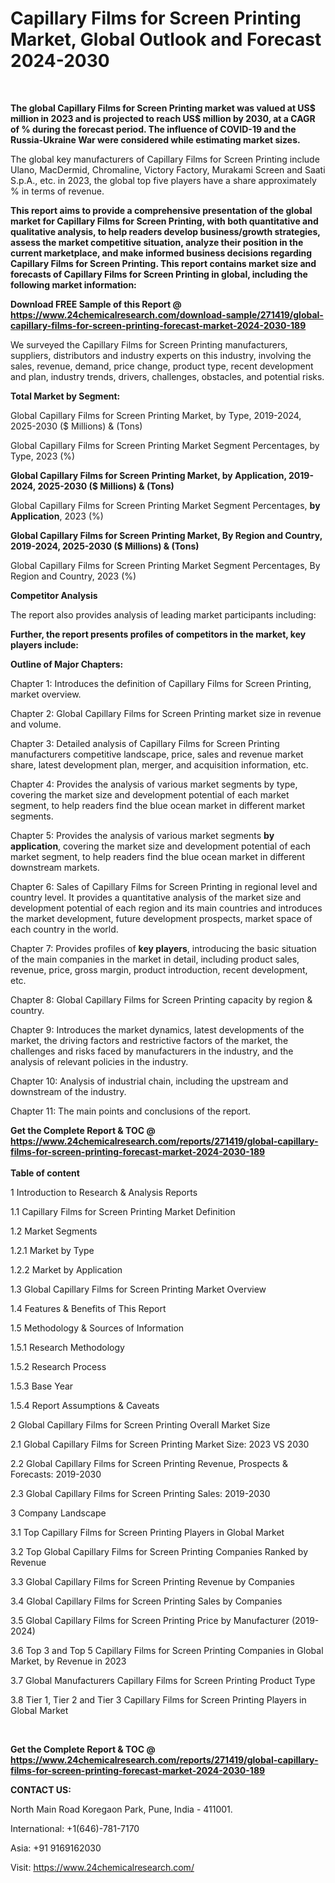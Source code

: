 <h1>Capillary Films for Screen Printing Market, Global Outlook and Forecast 2024-2030</h1><br/><p><strong>The global Capillary Films for Screen Printing market was valued at US$ million in 2023 and is projected to reach US$ million by 2030, at a <strong>CAGR</strong> of % during the forecast period. The influence of COVID-19 and the Russia-Ukraine War were considered while estimating market sizes.</strong></p><p>The global key manufacturers of Capillary Films for Screen Printing include Ulano, MacDermid, Chromaline, Victory Factory, Murakami Screen and Saati S.p.A., etc. in 2023, the global top five players have a share approximately % in terms of revenue.</p><p><strong>This report aims to provide a comprehensive presentation of the global market for Capillary Films for Screen Printing, with both quantitative and qualitative analysis, to help readers develop business/growth strategies, assess the market competitive situation, analyze their position in the current marketplace, and make informed business decisions regarding Capillary Films for Screen Printing. This report contains market size and forecasts of Capillary Films for Screen Printing in global, including the following market information:</strong></p><div><b>Download FREE Sample of this Report @ <a href="https://www.24chemicalresearch.com/download-sample/271419/global-capillary-films-for-screen-printing-forecast-market-2024-2030-189">https://www.24chemicalresearch.com/download-sample/271419/global-capillary-films-for-screen-printing-forecast-market-2024-2030-189</a></b></div><p>We surveyed the Capillary Films for Screen Printing manufacturers, suppliers, distributors and industry experts on this industry, involving the sales, revenue, demand, price change, product type, recent development and plan, industry trends, drivers, challenges, obstacles, and potential risks.</p><p><strong>Total Market by Segment:</strong></p><p>Global Capillary Films for Screen Printing Market, by Type, 2019-2024, 2025-2030 ($ Millions) & (Tons)</p><p>Global Capillary Films for Screen Printing Market Segment Percentages, by Type, 2023 (%)</p><p><strong>Global Capillary Films for Screen Printing Market, <strong>by Application</strong>, 2019-2024, 2025-2030 ($ Millions) & (Tons)</strong></p><p>Global Capillary Films for Screen Printing Market Segment Percentages, <strong>by Application</strong>, 2023 (%)</p><p><strong>Global Capillary Films for Screen Printing Market, By Region and Country, 2019-2024, 2025-2030 ($ Millions) & (Tons)</strong></p><p>Global Capillary Films for Screen Printing Market Segment Percentages, By Region and Country, 2023 (%)</p><p><strong>Competitor Analysis</strong></p><p>The report also provides analysis of leading market participants including:</p><p><strong>Further, the report presents profiles of competitors in the market, <strong>key players</strong> include:</strong></p><p><strong>Outline of Major Chapters:</strong></p><p>Chapter 1: Introduces the definition of Capillary Films for Screen Printing, market overview.</p><p>Chapter 2: Global Capillary Films for Screen Printing market size in revenue and volume.</p><p>Chapter 3: Detailed analysis of Capillary Films for Screen Printing manufacturers competitive landscape, price, sales and revenue market share, latest development plan, merger, and acquisition information, etc.</p><p>Chapter 4: Provides the analysis of various market segments by type, covering the market size and development potential of each market segment, to help readers find the blue ocean market in different market segments.</p><p>Chapter 5: Provides the analysis of various market segments <strong>by application</strong>, covering the market size and development potential of each market segment, to help readers find the blue ocean market in different downstream markets.</p><p>Chapter 6: Sales of Capillary Films for Screen Printing in regional level and country level. It provides a quantitative analysis of the market size and development potential of each region and its main countries and introduces the market development, future development prospects, market space of each country in the world.</p><p>Chapter 7: Provides profiles of <strong>key players</strong>, introducing the basic situation of the main companies in the market in detail, including product sales, revenue, price, gross margin, product introduction, recent development, etc.</p><p>Chapter 8: Global Capillary Films for Screen Printing capacity by region & country.</p><p>Chapter 9: Introduces the market dynamics, latest developments of the market, the driving factors and restrictive factors of the market, the challenges and risks faced by manufacturers in the industry, and the analysis of relevant policies in the industry.</p><p>Chapter 10: Analysis of industrial chain, including the upstream and downstream of the industry.</p><p>Chapter 11: The main points and conclusions of the report.</p><div><b>Get the Complete Report & TOC @ <a href="https://www.24chemicalresearch.com/reports/271419/global-capillary-films-for-screen-printing-forecast-market-2024-2030-189">https://www.24chemicalresearch.com/reports/271419/global-capillary-films-for-screen-printing-forecast-market-2024-2030-189</a></b></div><br><b>Table of content</b><p>1 Introduction to Research & Analysis Reports<br />
 
  1.1 Capillary Films for Screen Printing Market Definition<br />
 
  1.2 Market Segments<br />
 
  1.2.1 Market by Type<br />
 
  1.2.2 Market by Application<br />
 
  1.3 Global Capillary Films for Screen Printing Market Overview<br />
 
  1.4 Features & Benefits of This Report<br />
 
  1.5 Methodology & Sources of Information<br />
 
  1.5.1 Research Methodology<br />
 
  1.5.2 Research Process<br />
 
  1.5.3 Base Year<br />
 
  1.5.4 Report Assumptions & Caveats<br />
 
 2 Global Capillary Films for Screen Printing Overall Market Size<br />
 
  2.1 Global Capillary Films for Screen Printing Market Size: 2023 VS 2030<br />
 
  2.2 Global Capillary Films for Screen Printing Revenue, Prospects & Forecasts: 2019-2030<br />
 
  2.3 Global Capillary Films for Screen Printing Sales: 2019-2030<br />
 
 3 Company Landscape<br />
 
  3.1 Top Capillary Films for Screen Printing Players in Global Market<br />
 
  3.2 Top Global Capillary Films for Screen Printing Companies Ranked by Revenue<br />
 
  3.3 Global Capillary Films for Screen Printing Revenue by Companies<br />
 
  3.4 Global Capillary Films for Screen Printing Sales by Companies<br />
 
  3.5 Global Capillary Films for Screen Printing Price by Manufacturer (2019-2024)<br />
 
  3.6 Top 3 and Top 5 Capillary Films for Screen Printing Companies in Global Market, by Revenue in 2023<br />
 
  3.7 Global Manufacturers Capillary Films for Screen Printing Product Type<br />
 
  3.8 Tier 1, Tier 2 and Tier 3 Capillary Films for Screen Printing Players in Global Market<br />
 
  <br><div><b>Get the Complete Report & TOC @ <a href="https://www.24chemicalresearch.com/reports/271419/global-capillary-films-for-screen-printing-forecast-market-2024-2030-189">https://www.24chemicalresearch.com/reports/271419/global-capillary-films-for-screen-printing-forecast-market-2024-2030-189</a></b></div></p>
 
 <b>CONTACT US:</b><br>
 
 North Main Road Koregaon Park, Pune, India - 411001.<br/>
 
 International: +1(646)-781-7170<br/>
 
 Asia: +91 9169162030<br/>
 
 Visit: <a href="https://www.24chemicalresearch.com/">https://www.24chemicalresearch.com/</a>
 
 <br>